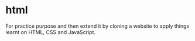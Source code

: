 # html
For practice purpose and then extend it by cloning a website to apply things learnt on HTML, CSS and JavaScript.
